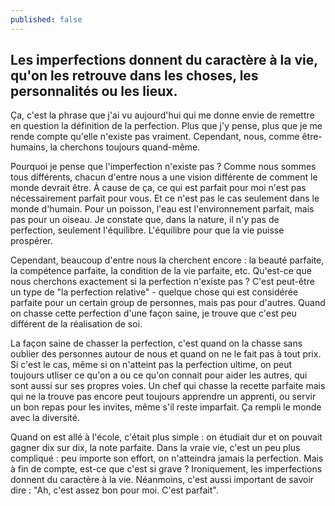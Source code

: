 ```yaml
---
published: false
---
```

## Les imperfections donnent du caractère à la vie, qu'on les retrouve dans les choses, les personnalités ou les lieux.

Ça, c'est la phrase que j'ai vu aujourd'hui qui me donne envie de remettre en question la définition de la perfection. Plus que j'y pense, plus que je me rende compte qu'elle n'existe pas vraiment. Cependant, nous, comme être-humains, la cherchons toujours quand-même.

Pourquoi je pense que l'imperfection n'existe pas ? Comme nous sommes tous différents, chacun d'entre nous a une vision différente de comment le monde devrait être. À cause de ça, ce qui est parfait pour moi n'est pas nécessairement parfait pour vous. Et ce n'est pas le cas seulement dans le monde d'humain. Pour un poisson, l'eau est l'environnement parfait, mais pas pour un oiseau. Je constate que, dans la nature, il n'y pas de perfection, seulement l'équilibre. L'équilibre pour que la vie puisse prospérer.

Cependant, beaucoup d'entre nous la cherchent encore : la beauté parfaite, la compétence parfaite, la condition de la vie parfaite, etc.  Qu'est-ce que nous cherchons exactement si la perfection n'existe pas ? C'est peut-être un type de "la perfection relative" - quelque chose qui est considérée parfaite pour un certain group de personnes, mais pas pour d'autres. Quand on chasse cette perfection d'une façon saine, je trouve que c'est peu différent de la réalisation de soi. 

La façon saine de chasser la perfection, c'est quand on la chasse sans oublier des personnes autour de nous et quand on ne le fait pas à tout prix. Si c'est le cas, même si on n'atteint pas la perfection ultime, on peut toujours utliser ce qu'on a ou ce qu'on connait pour aider les autres, qui sont aussi sur ses propres voies. Un chef qui chasse la recette parfaite mais qui ne la trouve pas encore peut toujours apprendre un apprenti, ou servir un bon repas pour les invites, même s'il reste imparfait. Ça rempli le monde avec la diversité. 

Quand on est allé à l'école, c'était plus simple : on étudiait dur et on pouvait gagner dix sur dix, la note parfaite. Dans la vraie vie, c'est un peu plus compliqué : peu importe son effort, on n'atteindra jamais la perfection. Mais à fin de compte, est-ce que c'est si grave ? Ironiquement, les imperfections donnent du caractère à la vie. Néanmoins, c'est aussi important de savoir dire : "Ah, c'est assez bon pour moi. C'est parfait".
